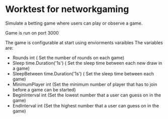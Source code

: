 # Worktest for networkgaming

Simulate a betting game where users can play or observe a game.


Game is run on port 3000 




The game is configurable at start using enviorments varaibles
The variables are:
- Rounds int ( Set the number of rounds on each game)
- Sleep time.Duration('1s')  ( Set the sleep time between each new draw in a game)
- SleepBetween  time.Duration('1s')   ( Set the sleep time between each game)
- MinimumPlayer int (Set the minimum number of player that has to join before a game can be started)
- BeginInterval int (Set the lowest number that a user can guess on in the game) 
- EndInterval int (Set the highest number that a user can guess on in the game) 





